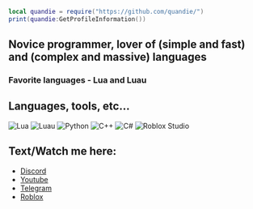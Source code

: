 ```lua
local quandie = require("https://github.com/quandie/")
print(quandie:GetProfileInformation())
```

## Novice programmer, lover of (simple and fast) and (complex and massive) languages
### Favorite languages - Lua and Luau

## Languages, tools, etc...
![Lua](https://img.shields.io/badge/Lua-black?style=flat&color=00007D)
![Luau](https://img.shields.io/badge/Luau-black?style=flat&color=00007D)
![Python](https://img.shields.io/badge/Python-black?style=flat&color=fbff05)
![C++](https://img.shields.io/badge/C%2B%2B-black?style=flat&color=5100ff)
![C#](https://img.shields.io/badge/C%23-black?style=flat&color=5100ff)
![Roblox Studio](https://img.shields.io/badge/Roblox%20Studio-black?style=flat&color=0096ad)

## Text/Watch me here:
- [Discord](https://discord.com/invite/6bCKrjnqjP)
- [Youtube](https://www.youtube.com/channel/UCN2GilHP6zqtQVV-j4IIoYQ)
- [Telegram](https://t.me/real_quandie)
- [Roblox](https://www.roblox.com/users/4712958860/profile)
